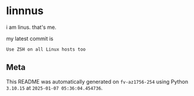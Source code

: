 # linnnus

i am linus. that's me.

my latest commit is

```
Use ZSH on all Linux hosts too
```

## Meta

This README was automatically generated on `fv-az1756-254` using Python
`3.10.15` at `2025-01-07 05:36:04.454736`.
